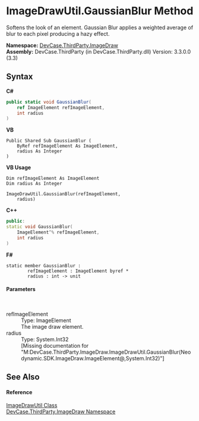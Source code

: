 # ImageDrawUtil.GaussianBlur Method 
 

Softens the look of an element. Gaussian Blur applies a weighted average of blur to each pixel producing a hazy effect.

**Namespace:**&nbsp;<a href="N_DevCase_ThirdParty_ImageDraw">DevCase.ThirdParty.ImageDraw</a><br />**Assembly:**&nbsp;DevCase.ThirdParty (in DevCase.ThirdParty.dll) Version: 3.3.0.0 (3.3)

## Syntax

**C#**<br />
``` C#
public static void GaussianBlur(
	ref ImageElement refImageElement,
	int radius
)
```

**VB**<br />
``` VB
Public Shared Sub GaussianBlur ( 
	ByRef refImageElement As ImageElement,
	radius As Integer
)
```

**VB Usage**<br />
``` VB Usage
Dim refImageElement As ImageElement
Dim radius As Integer

ImageDrawUtil.GaussianBlur(refImageElement, 
	radius)
```

**C++**<br />
``` C++
public:
static void GaussianBlur(
	ImageElement^% refImageElement, 
	int radius
)
```

**F#**<br />
``` F#
static member GaussianBlur : 
        refImageElement : ImageElement byref * 
        radius : int -> unit 

```


#### Parameters
&nbsp;<dl><dt>refImageElement</dt><dd>Type: ImageElement<br />The image draw element.</dd><dt>radius</dt><dd>Type: System.Int32<br />\[Missing <param name="radius"/> documentation for "M:DevCase.ThirdParty.ImageDraw.ImageDrawUtil.GaussianBlur(Neodynamic.SDK.ImageDraw.ImageElement@,System.Int32)"\]</dd></dl>

## See Also


#### Reference
<a href="T_DevCase_ThirdParty_ImageDraw_ImageDrawUtil">ImageDrawUtil Class</a><br /><a href="N_DevCase_ThirdParty_ImageDraw">DevCase.ThirdParty.ImageDraw Namespace</a><br />